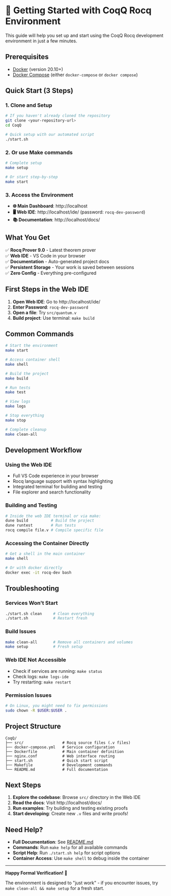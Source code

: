 # 🚀 Getting Started with CoqQ Rocq Environment

This guide will help you set up and start using the CoqQ Rocq development environment in just a few minutes.

## Prerequisites

- [Docker](https://docs.docker.com/get-docker/) (version 20.10+)
- [Docker Compose](https://docs.docker.com/compose/install/) (either `docker-compose` or `docker compose`)

## Quick Start (3 Steps)

### 1. **Clone and Setup**

```bash
# If you haven't already cloned the repository
git clone <your-repository-url>
cd CoqQ

# Quick setup with our automated script
./start.sh
```

### 2. **Or use Make commands**

```bash
# Complete setup
make setup

# Or start step-by-step
make start
```

### 3. **Access the Environment**

- **🌐 Main Dashboard**: http://localhost
- **🖥️ Web IDE**: http://localhost/ide/ (password: `rocq-dev-password`)
- **📚 Documentation**: http://localhost/docs/

## What You Get

✅ **Rocq Prover 9.0** - Latest theorem prover  
✅ **Web IDE** - VS Code in your browser  
✅ **Documentation** - Auto-generated project docs  
✅ **Persistent Storage** - Your work is saved between sessions  
✅ **Zero Config** - Everything pre-configured  

## First Steps in the Web IDE

1. **Open Web IDE**: Go to http://localhost/ide/
2. **Enter Password**: `rocq-dev-password`
3. **Open a file**: Try `src/quantum.v`
4. **Build project**: Use terminal: `make build`

## Common Commands

```bash
# Start the environment
make start

# Access container shell
make shell

# Build the project
make build

# Run tests
make test

# View logs
make logs

# Stop everything
make stop

# Complete cleanup
make clean-all
```

## Development Workflow

### Using the Web IDE
- Full VS Code experience in your browser
- Rocq language support with syntax highlighting
- Integrated terminal for building and testing
- File explorer and search functionality

### Building and Testing
```bash
# Inside the web IDE terminal or via make:
dune build          # Build the project
dune runtest        # Run tests
rocq compile file.v # Compile specific file
```

### Accessing the Container Directly
```bash
# Get a shell in the main container
make shell

# Or with docker directly
docker exec -it rocq-dev bash
```

## Troubleshooting

### Services Won't Start
```bash
./start.sh clean     # Clean everything
./start.sh           # Restart fresh
```

### Build Issues
```bash
make clean-all       # Remove all containers and volumes
make setup           # Fresh setup
```

### Web IDE Not Accessible
- Check if services are running: `make status`
- Check logs: `make logs-ide`
- Try restarting: `make restart`

### Permission Issues
```bash
# On Linux, you might need to fix permissions
sudo chown -R $USER:$USER .
```

## Project Structure

```
CoqQ/
├── src/                 # Rocq source files (.v files)
├── docker-compose.yml   # Service configuration
├── Dockerfile           # Main container definition
├── nginx.conf           # Web interface routing
├── start.sh             # Quick start script
├── Makefile             # Development commands
└── README.md            # Full documentation
```

## Next Steps

1. **Explore the codebase**: Browse `src/` directory in the Web IDE
2. **Read the docs**: Visit http://localhost/docs/
3. **Run examples**: Try building and testing existing proofs
4. **Start developing**: Create new `.v` files and write proofs!

## Need Help?

- **Full Documentation**: See [README.md](README.md)
- **Commands**: Run `make help` for all available commands
- **Script Help**: Run `./start.sh help` for script options
- **Container Access**: Use `make shell` to debug inside the container

---

**Happy Formal Verification! 🎯**

The environment is designed to "just work" - if you encounter issues, try `make clean-all && make setup` for a fresh start.